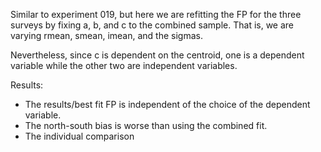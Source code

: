 Similar to experiment 019, but here we are refitting the FP for the three surveys by fixing a, b, and c to the combined sample.
That is, we are varying rmean, smean, imean, and the sigmas.

Nevertheless, since c is dependent on the centroid, one is a dependent variable while the other two are independent variables.

Results:
- The results/best fit FP is independent of the choice of the dependent variable.
- The north-south bias is worse than using the combined fit.
- The individual comparison 